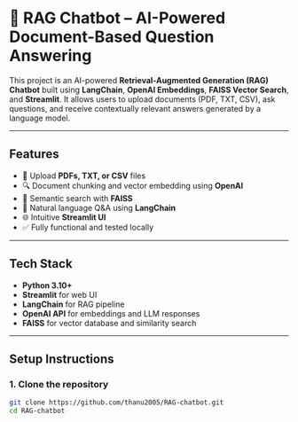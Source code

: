 # 🧠 **RAG Chatbot** – AI-Powered Document-Based Question Answering

This project is an AI-powered **Retrieval-Augmented Generation (RAG) Chatbot** built using **LangChain**, **OpenAI Embeddings**, **FAISS Vector Search**, and **Streamlit**. It allows users to upload documents (PDF, TXT, CSV), ask questions, and receive contextually relevant answers generated by a language model.

---

##  **Features**

- 📄 Upload **PDFs, TXT, or CSV** files  
- 🔍 Document chunking and vector embedding using **OpenAI**  
- 🧭 Semantic search with **FAISS**  
- 💬 Natural language Q&A using **LangChain**  
- 🌐 Intuitive **Streamlit UI**  
- ✅ Fully functional and tested locally  

---

##  **Tech Stack**

- **Python 3.10+**  
- **Streamlit** for web UI  
- **LangChain** for RAG pipeline  
- **OpenAI API** for embeddings and LLM responses  
- **FAISS** for vector database and similarity search  

---

##  **Setup Instructions**
### 1. **Clone the repository**

```bash
git clone https://github.com/thanu2005/RAG-chatbot.git
cd RAG-chatbot
